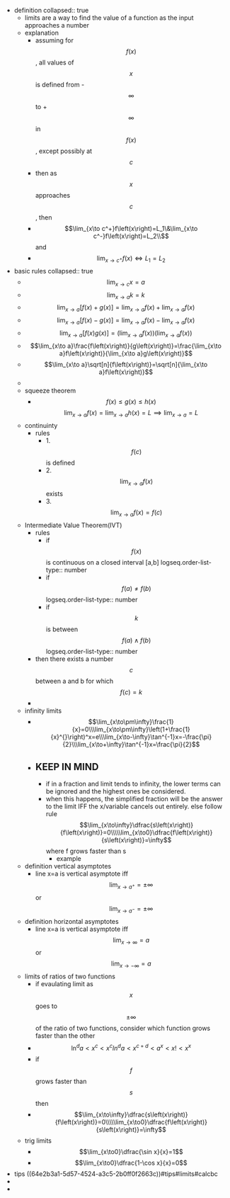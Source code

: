 - definition
  collapsed:: true
	- limits are a way to find the value of a function as the input approaches a number
	- explanation
		- assuming for $$f\left(x\right)$$,  all values of $$x$$ is defined from -$$\infty$$ to +$$\infty$$ in $$f\left(x\right)$$, except possibly at $$c$$
		- then as $$x$$ approaches $$c$$, then
		- $$\lim_{x\to c^+}f\left(x\right)=L_1\&\lim_{x\to c^-}f\left(x\right)=L_2\\$$
		                                                                                and
		- $$\lim_{x\to c^+}f\left(x\right) \iff L_1 = L_2$$
- basic rules
  collapsed:: true
	- $$\lim_{x\to c}x=a$$
	- $$\lim_{x\to a}k=k$$
	- $$\lim_{x\to a}[f \left(x\right)+g \left(x\right)] = \lim_{x\to a}f \left(x\right)+\lim_{x\to a}f \left(x\right)$$
	- $$\lim_{x\to a}[f \left(x\right)-g \left(x\right)] = \lim_{x\to a}f \left(x\right)-\lim_{x\to a}f \left(x\right)$$
	- $$\lim_{x\to a}[f \left(x\right)g \left(x\right)] = \left(\lim_{x\to a}f \left(x\right)\right)\left(\lim_{x\to a}f \left(x\right)\right)$$
	- $$\lim_{x\to a}\frac{f\left(x\right)}{g\left(x\right)}=\frac{\lim_{x\to a}f\left(x\right)}{\lim_{x\to a}g\left(x\right)}$$
	- $$\lim_{x\to a}\sqrt[n]{f\left(x\right)}=\sqrt[n]{\lim_{x\to a}f\left(x\right)}$$
	-
	- squeeze theorem
		- $$f(x)\leq g(x)\leq h(x)$$
		  $$ \lim_{x\to a}f(x)=\lim_{x\to a}h(x)=L\implies\lim_{x\to a}=L$$
	- continuinty
		- rules
			- 1.$$ f(c)$$is defined
			- 2.$$ \lim_{x\to a}f(x)$$ exists
			- 3.$$ \lim_{x\to a}f(x)=f(c)$$
	- Intermediate Value Theorem(IVT)
		- rules
			- if $$f(x)$$is continuous on a closed interval [a,b]
			  logseq.order-list-type:: number
			- if $$f\left(a\right)\neq f\left(b\right)$$
			  logseq.order-list-type:: number
			- if $$k$$ is between $$f\left( a \right) \wedge f\left(b\right)$$
			  logseq.order-list-type:: number
		- then there exists a number $$c$$ between a and b for which $$f \left(c\right)=k$$
		-
	- infinity limits
		- $$\lim_{x\to\pm\infty}\frac{1}{x}=0\\\lim_{x\to\pm\infty}\left(1+\frac{1}{x}^{}\right)^x=e\\\lim_{x\to-\infty}\tan^{-1}x=-\frac{\pi}{2}\\\lim_{x\to+\infty}\tan^{-1}x=\frac{\pi}{2}$$
		- ## KEEP IN MIND
			- if in a fraction and limit tends to infinity, the lower terms can be ignored and the highest ones be considered.
			- when this happens, the simplified fraction will be the answer to the limit IFF the x/variable cancels out entirely. else follow rule
			  $$\lim_{x\to\infty}\dfrac{s\left(x\right)}{f\left(x\right)}=0\\\\\lim_{x\to0}\dfrac{f\left(x\right)}{s\left(x\right)}=\infty$$
			  where f grows faster than s
				- example
	- definition vertical asymptotes
		- line x=a is vertical asymptote iff
		  $$\lim_{x \to a^+}=\pm\infty$$or
		  $$\lim_{x \to a^-}=\pm\infty$$
	- definition horizontal asymptotes
		- line x=a is vertical asymptote iff
		  $$\lim_{x \to\infty}=a$$or
		  $$\lim_{x \to -\infty}=a$$
	- limits of ratios of two functions
		- if evaulating limit as $$x$$ goes to $$\pm\infty$$ of the ratio of two functions, consider which function grows faster than the other
		- $$\ln^da<x^c<x^cln^da<x^{c+d}<a^x<x!<x^x$$
		- if $$f$$ grows faster than $$s$$ then
		- $$\lim_{x\to\infty}\dfrac{s\left(x\right)}{f\left(x\right)}=0\\\\\lim_{x\to0}\dfrac{f\left(x\right)}{s\left(x\right)}=\infty$$
	- trig limits
		- $$\lim_{x\to0}\dfrac{\sin x}{x}=1$$
		- $$\lim_{x\to0}\dfrac{1-\cos x}{x}=0$$
- tips ((64e2b3a1-5d57-4524-a3c5-2b0ff0f2663c))#tips#limits#calcbc
-
-